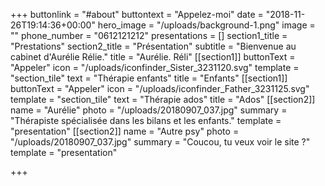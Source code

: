 +++
buttonlink = "#about"
buttontext = "Appelez-moi"
date = "2018-11-26T19:14:36+00:00"
hero_image = "/uploads/background-1.png"
image = ""
phone_number = "0612121212"
presentations = []
section1_title = "Prestations"
section2_title = "Présentation"
subtitle = "Bienvenue au cabinet d'Aurélie Rélie."
title = "Aurélie. Réli"
[[section1]]
buttonText = "Appeler"
icon = "/uploads/iconfinder_Sister_3231120.svg"
template = "section_tile"
text = "Thérapie enfants"
title = "Enfants"
[[section1]]
buttonText = "Appeler"
icon = "/uploads/iconfinder_Father_3231125.svg"
template = "section_tile"
text = "Thérapie ados"
title = "Ados"
[[section2]]
name = "Aurélie"
photo = "/uploads/20180907_037.jpg"
summary = "Thérapiste spécialisée dans les bilans et les enfants."
template = "presentation"
[[section2]]
name = "Autre psy"
photo = "/uploads/20180907_037.jpg"
summary = "Coucou, tu veux voir le site ?"
template = "presentation"

+++
